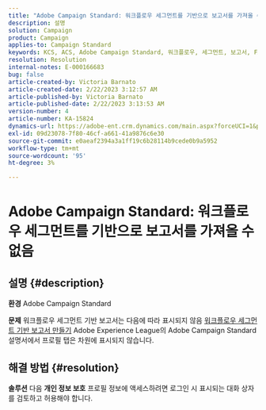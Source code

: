 ```yaml
---
title: "Adobe Campaign Standard: 워크플로우 세그먼트를 기반으로 보고서를 가져올 수 없음"
description: 설명
solution: Campaign
product: Campaign
applies-to: Campaign Standard
keywords: KCS, ACS, Adobe Campaign Standard, 워크플로우, 세그먼트, 보고서, FAQ
resolution: Resolution
internal-notes: E-000166683
bug: false
article-created-by: Victoria Barnato
article-created-date: 2/22/2023 3:12:57 AM
article-published-by: Victoria Barnato
article-published-date: 2/22/2023 3:13:53 AM
version-number: 4
article-number: KA-15824
dynamics-url: https://adobe-ent.crm.dynamics.com/main.aspx?forceUCI=1&pagetype=entityrecord&etn=knowledgearticle&id=1f7565cd-5eb2-ed11-83fe-6045bd0067ea
exl-id: 09d23078-7f80-46cf-a661-41a9876c6e30
source-git-commit: e0aeaf2394a3a1ff19c6b28114b9cede0b9a5952
workflow-type: tm+mt
source-wordcount: '95'
ht-degree: 3%

---
```


# Adobe Campaign Standard: 워크플로우 세그먼트를 기반으로 보고서를 가져올 수 없음

## 설명 {#description}


<b>환경</b>
Adobe Campaign Standard

<b>문제</b>
워크플로우 세그먼트 기반 보고서는 다음에 따라 표시되지 않음 [워크플로우 세그먼트 기반 보고서 만들기](https://experienceleague.adobe.com/docs/campaign-standard/using/reporting/customizing-reports/creating-a-report-workflow-segment.html) Adobe Experience League의 Adobe Campaign Standard 설명서에서 프로필 탭은 차원에 표시되지 않습니다.




## 해결 방법 {#resolution}


<b>솔루션</b>
다음 <b>개인 정보 보호</b> 프로필 정보에 액세스하려면 로그인 시 표시되는 대화 상자를 검토하고 허용해야 합니다.
